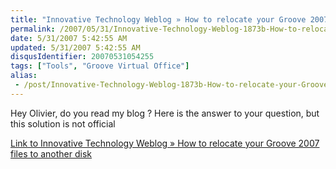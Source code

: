 ```yaml
---
title: "Innovative Technology Weblog » How to relocate your Groove 2007 files to another disk"
permalink: /2007/05/31/Innovative-Technology-Weblog-1873b-How-to-relocate-your-Groove-2007-files-to-another-disk/
date: 5/31/2007 5:42:55 AM
updated: 5/31/2007 5:42:55 AM
disqusIdentifier: 20070531054255
tags: ["Tools", "Groove Virtual Office"]
alias:
 - /post/Innovative-Technology-Weblog-1873b-How-to-relocate-your-Groove-2007-files-to-another-disk.aspx/index.html
---
```

Hey Olivier, do you read my blog ? Here is the answer to your question, but this solution is not official 

[Link to Innovative Technology Weblog » How to relocate your Groove 2007 files to another disk](http://www.buit.org/2007/02/19/how-to-relocate-your-groove-2007-files-to-another-disk/)
